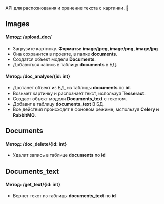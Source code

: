API для распознования и хранение текста с картинки. 🚀

## Images

#### Метод: /upload_doc/<br>
* Загрузите картинку. **Форматы: image/jpeg, image/png, image/jpg**<br>
* Она сохранится в проекте, в папке **documents**.<br>
* Создатся объект модели **Documents**.<br>
* Добавиться запись в таблицу **documents** в БД.

#### Метод: /doc_analyse/{id: int}<br>
* Достанет объект из БД, из таблицы **documents** по **id**.<br>
* Возьмет картинку и распознает текст, используя **Tesseract**.<br>
* Создаст объект модели **Documents_text** с текстом.<br>
* Добавит в таблицу **documents_text** В БД.<br>
* Все действия происходят в фоновом режиме, мспользуя **Celery и RabbitMQ**.

## Documents

#### Метод: /doc_delete/{id: int}<br>
* Удалит запись в таблице **documents** по **id**

## Documents_text

#### Метод: /get_text/{id: int}<br>
* Вернет текст из таблицы **documents_text** по **id**
